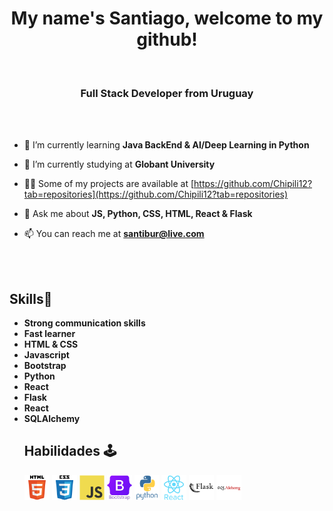 <div align="center">
<h1>My name's Santiago, welcome to my github!</h1>
 <img align="center" id="img" src="https://media3.giphy.com/media/v1.Y2lkPTc5MGI3NjExOGViMjg2MzcyMGFhOGYzNzBiYTg2YjJkMDE4NDUyYTJhYmNlNGFlOCZjdD1n/bslZVlHus4AVVEQf1S/giphy.gif" alt="">
<h3>Full Stack Developer from Uruguay</h3>
</div>
<br>
<br/>

- 🌱 I’m currently learning **Java BackEnd & AI/Deep Learning in Python**

- 📖 I’m currently studying at **Globant University**

- 👨‍💻 Some of my projects are available at [https://github.com/Chipili12?tab=repositories](https://github.com/Chipili12?tab=repositories)

- 💬 Ask me about **JS, Python, CSS, HTML, React & Flask**

- 📫 You can reach me at **santibur@live.com**
<br>
<br/>
    <h2>Skills🌱</h2>
    <ul>
      <li><strong>Strong communication skills</strong></li>
      <li><strong>Fast learner</strong></li>
      <li><strong>HTML & CSS</strong></li>
      <li><strong>Javascript</strong></li>
      <li><strong>Bootstrap</strong></li>
      <li><strong>Python</strong></li>
      <li><strong>React</strong></li>
      <li><strong>Flask</strong></li>
      <li><strong>React</strong></li>
      <li><strong>SQLAlchemy</strong></li>
    

<h2>Habilidades 🕹️</h2>
<div>
        <img src="https://github.com/devicons/devicon/blob/master/icons/html5/html5-original-wordmark.svg" title="HTML" alt="HTML" width="40" height="40" />
 <img src="https://github.com/devicons/devicon/blob/master/icons/css3/css3-original-wordmark.svg" title="CSS3" alt="CSS3" width="40" height="40"/>
        <img src="https://github.com/devicons/devicon/blob/master/icons/javascript/javascript-original.svg" title="JAVASCRIPT" alt="JAVASCRI" width="40" height="40" />
        <img src="https://github.com/devicons/devicon/blob/master/icons/bootstrap/bootstrap-original-wordmark.svg" title="BOOTSTRAP" alt="BOT" width="40" height="40" />
        <img src="https://github.com/devicons/devicon/blob/master/icons/python/python-original-wordmark.svg" title="PYTHON" alt="PY" width="40" height="40" />
        <img src="https://github.com/devicons/devicon/blob/master/icons/react/react-original-wordmark.svg" title="REACT" alt="REACT" width="40" height="40" />
        <img src="https://github.com/devicons/devicon/blob/master/icons/flask/flask-original-wordmark.svg" title="FLASK" alt="FLASK" width="40" height="40" />
        <img src="https://github.com/devicons/devicon/blob/master/icons/sqlalchemy/sqlalchemy-original-wordmark.svg" title="SQLAL" alt="SQLAL" width="40" height="40" />
      </div>
